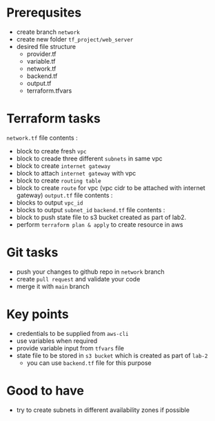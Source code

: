 # Prerequsites
- create branch `network`
- create new folder `tf_project/web_server`
- desired file structure
  * provider.tf
  * variable.tf
  * network.tf
  * backend.tf
  * output.tf
  * terraform.tfvars

# Terraform tasks
`network.tf` file contents :
  * block to create fresh `vpc`
  * block to creade three different `subnets` in same vpc
  * block to create `internet gateway`
  * block to attach `internet gateway` with vpc
  * block to create `routing table`
  * block to create `route` for vpc (vpc cidr to be attached with internet gateway)
 `output.tf` file contents :
  * blocks to output `vpc_id`
  * blocks to output `subnet_id`
  `backend.tf` file contents :
  * block to push state file to s3 bucket created as part of lab2.
  * perform `terraform plan & apply` to create resource in aws

# Git tasks
- push your changes to github repo in `network` branch
- create `pull request` and validate your code
- merge it with `main` branch

# Key points
- credentials to be supplied from `aws-cli`
- use variables when required
- provide variable input from `tfvars` file
- state file to be stored in `s3 bucket` which is created as part of `lab-2`
  * you can use `backend.tf` file for this purpose

# Good to have
- try to create subnets in different availability zones if possible
